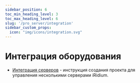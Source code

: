 ```yaml
---
sidebar_position: 6
toc_min_heading_level: 3
toc_max_heading_level: 6
slug: '/pro_server/integration'
sidebar_custom_props:
  icon: "img/icons/integration.svg"
---
```


# Интеграция оборудования

- [Интеграция серверов](https://dev.iridi.com/%D0%A1%D0%BB%D1%83%D0%B6%D0%B5%D0%B1%D0%BD%D0%B0%D1%8F:%D0%9C%D0%BE%D0%B9_%D1%8F%D0%B7%D1%8B%D0%BA/SubServersAndMainServer) - инструкция создания проекта для управления несколькими серверами iRidium.